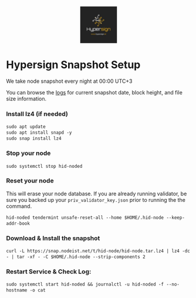 <p align="center">
  <img height="100" height="auto" src="https://raw.githubusercontent.com/Nodeist/Kurulumlar/main/logos/hypersign.png">
</p>



# Hypersign Snapshot Setup
We take node snapshot every night at 00:00 UTC+3

You can browse the [logs](https://snap.nodeist.net/t/hid-node/log.txt) for current snapshot date, block height, and file size information.

### Install lz4 (if needed)
```
sudo apt update
sudo apt install snapd -y
sudo snap install lz4
```

### Stop your node
```
sudo systemctl stop hid-noded
```

### Reset your node
This will erase your node database. If you are already running validator, be sure you backed up your `priv_validator_key.json` prior to running the the command.

```
hid-noded tendermint unsafe-reset-all --home $HOME/.hid-node --keep-addr-book
```

### Download & Install the snapshot
```
curl -L https://snap.nodeist.net/t/hid-node/hid-node.tar.lz4 | lz4 -dc - | tar -xf - -C $HOME/.hid-node --strip-components 2
```

### Restart Service & Check Log:
```
sudo systemctl start hid-noded && journalctl -u hid-noded -f --no-hostname -o cat
```

